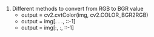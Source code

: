 1. Different methods to convert from RGB to BGR value
    * output = cv2.cvtColor(img, cv2.COLOR_BGR2RGB)
    * output = img[. . ., ::-1] 
    * output = img[:, :, ::-1] 